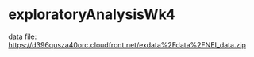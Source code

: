 # exploratoryAnalysisWk4

data file:  https://d396qusza40orc.cloudfront.net/exdata%2Fdata%2FNEI_data.zip
